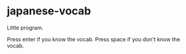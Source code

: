 # japanese-vocab
Little program.

Press enter if you know the vocab. 
Press space if you don't know the vocab. 
